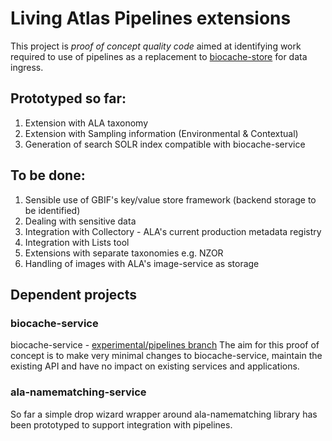 # Living Atlas Pipelines extensions

This project is *proof of concept quality code* aimed at identifying work required
 to use of pipelines as a replacement to [biocache-store](https://github.com/AtlasOfLivingAustralia/biocache-store)
 for data ingress. 


## Prototyped so far:

1. Extension with ALA taxonomy
2. Extension with Sampling information (Environmental & Contextual)
3. Generation of search SOLR index compatible with biocache-service


## To be done:

1. Sensible use of GBIF's key/value store framework (backend storage to be identified)
2. Dealing with sensitive data
3. Integration with Collectory - ALA's current production metadata registry
4. Integration with Lists tool
5. Extensions with separate taxonomies e.g. NZOR
6. Handling of images with ALA's image-service as storage


## Dependent projects

### biocache-service
biocache-service - [experimental/pipelines branch](https://github.com/AtlasOfLivingAustralia/biocache-service/tree/experimental/pipelines) 
The aim for this proof of concept is to make very minimal changes to biocache-service, maintain the existing API and have no impact on existing services and applications.

### ala-namematching-service
So far a simple drop wizard wrapper around ala-namematching library has been prototyped to support integration with pipelines.
 
